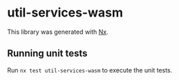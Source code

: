 # util-services-wasm

This library was generated with [Nx](https://nx.dev).

## Running unit tests

Run `nx test util-services-wasm` to execute the unit tests.
